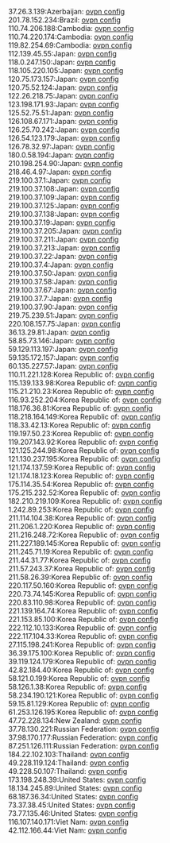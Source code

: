 37.26.3.139:Azerbaijan: [ovpn config](vpn/37_26_3_139.ovpn)  
201.78.152.234:Brazil: [ovpn config](vpn/201_78_152_234.ovpn)  
110.74.206.188:Cambodia: [ovpn config](vpn/110_74_206_188.ovpn)  
110.74.220.174:Cambodia: [ovpn config](vpn/110_74_220_174.ovpn)  
119.82.254.69:Cambodia: [ovpn config](vpn/119_82_254_69.ovpn)  
112.139.45.55:Japan: [ovpn config](vpn/112_139_45_55.ovpn)  
118.0.247.150:Japan: [ovpn config](vpn/118_0_247_150.ovpn)  
118.105.220.105:Japan: [ovpn config](vpn/118_105_220_105.ovpn)  
120.75.173.157:Japan: [ovpn config](vpn/120_75_173_157.ovpn)  
120.75.52.124:Japan: [ovpn config](vpn/120_75_52_124.ovpn)  
122.26.218.75:Japan: [ovpn config](vpn/122_26_218_75.ovpn)  
123.198.171.93:Japan: [ovpn config](vpn/123_198_171_93.ovpn)  
125.52.75.51:Japan: [ovpn config](vpn/125_52_75_51.ovpn)  
126.108.67.171:Japan: [ovpn config](vpn/126_108_67_171.ovpn)  
126.25.70.242:Japan: [ovpn config](vpn/126_25_70_242.ovpn)  
126.54.123.179:Japan: [ovpn config](vpn/126_54_123_179.ovpn)  
126.78.32.97:Japan: [ovpn config](vpn/126_78_32_97.ovpn)  
180.0.58.194:Japan: [ovpn config](vpn/180_0_58_194.ovpn)  
210.198.254.90:Japan: [ovpn config](vpn/210_198_254_90.ovpn)  
218.46.4.97:Japan: [ovpn config](vpn/218_46_4_97.ovpn)  
219.100.37.1:Japan: [ovpn config](vpn/219_100_37_1.ovpn)  
219.100.37.108:Japan: [ovpn config](vpn/219_100_37_108.ovpn)  
219.100.37.109:Japan: [ovpn config](vpn/219_100_37_109.ovpn)  
219.100.37.125:Japan: [ovpn config](vpn/219_100_37_125.ovpn)  
219.100.37.138:Japan: [ovpn config](vpn/219_100_37_138.ovpn)  
219.100.37.19:Japan: [ovpn config](vpn/219_100_37_19.ovpn)  
219.100.37.205:Japan: [ovpn config](vpn/219_100_37_205.ovpn)  
219.100.37.211:Japan: [ovpn config](vpn/219_100_37_211.ovpn)  
219.100.37.213:Japan: [ovpn config](vpn/219_100_37_213.ovpn)  
219.100.37.22:Japan: [ovpn config](vpn/219_100_37_22.ovpn)  
219.100.37.4:Japan: [ovpn config](vpn/219_100_37_4.ovpn)  
219.100.37.50:Japan: [ovpn config](vpn/219_100_37_50.ovpn)  
219.100.37.58:Japan: [ovpn config](vpn/219_100_37_58.ovpn)  
219.100.37.67:Japan: [ovpn config](vpn/219_100_37_67.ovpn)  
219.100.37.7:Japan: [ovpn config](vpn/219_100_37_7.ovpn)  
219.100.37.90:Japan: [ovpn config](vpn/219_100_37_90.ovpn)  
219.75.239.51:Japan: [ovpn config](vpn/219_75_239_51.ovpn)  
220.108.157.75:Japan: [ovpn config](vpn/220_108_157_75.ovpn)  
36.13.29.81:Japan: [ovpn config](vpn/36_13_29_81.ovpn)  
58.85.73.146:Japan: [ovpn config](vpn/58_85_73_146.ovpn)  
59.129.113.197:Japan: [ovpn config](vpn/59_129_113_197.ovpn)  
59.135.172.157:Japan: [ovpn config](vpn/59_135_172_157.ovpn)  
60.135.227.57:Japan: [ovpn config](vpn/60_135_227_57.ovpn)  
110.11.221.128:Korea Republic of: [ovpn config](vpn/110_11_221_128.ovpn)  
115.139.133.98:Korea Republic of: [ovpn config](vpn/115_139_133_98.ovpn)  
115.21.210.23:Korea Republic of: [ovpn config](vpn/115_21_210_23.ovpn)  
116.93.252.204:Korea Republic of: [ovpn config](vpn/116_93_252_204.ovpn)  
118.176.36.81:Korea Republic of: [ovpn config](vpn/118_176_36_81.ovpn)  
118.218.164.149:Korea Republic of: [ovpn config](vpn/118_218_164_149.ovpn)  
118.33.42.13:Korea Republic of: [ovpn config](vpn/118_33_42_13.ovpn)  
119.197.50.23:Korea Republic of: [ovpn config](vpn/119_197_50_23.ovpn)  
119.207.143.92:Korea Republic of: [ovpn config](vpn/119_207_143_92.ovpn)  
121.125.244.98:Korea Republic of: [ovpn config](vpn/121_125_244_98.ovpn)  
121.130.237.195:Korea Republic of: [ovpn config](vpn/121_130_237_195.ovpn)  
121.174.137.59:Korea Republic of: [ovpn config](vpn/121_174_137_59.ovpn)  
121.174.18.123:Korea Republic of: [ovpn config](vpn/121_174_18_123.ovpn)  
175.114.35.54:Korea Republic of: [ovpn config](vpn/175_114_35_54.ovpn)  
175.215.232.52:Korea Republic of: [ovpn config](vpn/175_215_232_52.ovpn)  
182.210.219.109:Korea Republic of: [ovpn config](vpn/182_210_219_109.ovpn)  
1.242.89.253:Korea Republic of: [ovpn config](vpn/1_242_89_253.ovpn)  
211.114.104.38:Korea Republic of: [ovpn config](vpn/211_114_104_38.ovpn)  
211.206.1.220:Korea Republic of: [ovpn config](vpn/211_206_1_220.ovpn)  
211.216.248.72:Korea Republic of: [ovpn config](vpn/211_216_248_72.ovpn)  
211.227.189.145:Korea Republic of: [ovpn config](vpn/211_227_189_145.ovpn)  
211.245.71.19:Korea Republic of: [ovpn config](vpn/211_245_71_19.ovpn)  
211.44.31.77:Korea Republic of: [ovpn config](vpn/211_44_31_77.ovpn)  
211.57.243.37:Korea Republic of: [ovpn config](vpn/211_57_243_37.ovpn)  
211.58.26.39:Korea Republic of: [ovpn config](vpn/211_58_26_39.ovpn)  
220.117.50.160:Korea Republic of: [ovpn config](vpn/220_117_50_160.ovpn)  
220.73.74.145:Korea Republic of: [ovpn config](vpn/220_73_74_145.ovpn)  
220.83.110.98:Korea Republic of: [ovpn config](vpn/220_83_110_98.ovpn)  
221.139.164.74:Korea Republic of: [ovpn config](vpn/221_139_164_74.ovpn)  
221.153.85.100:Korea Republic of: [ovpn config](vpn/221_153_85_100.ovpn)  
222.112.10.133:Korea Republic of: [ovpn config](vpn/222_112_10_133.ovpn)  
222.117.104.33:Korea Republic of: [ovpn config](vpn/222_117_104_33.ovpn)  
27.115.198.241:Korea Republic of: [ovpn config](vpn/27_115_198_241.ovpn)  
36.39.175.100:Korea Republic of: [ovpn config](vpn/36_39_175_100.ovpn)  
39.119.124.179:Korea Republic of: [ovpn config](vpn/39_119_124_179.ovpn)  
42.82.184.40:Korea Republic of: [ovpn config](vpn/42_82_184_40.ovpn)  
58.121.0.199:Korea Republic of: [ovpn config](vpn/58_121_0_199.ovpn)  
58.126.1.38:Korea Republic of: [ovpn config](vpn/58_126_1_38.ovpn)  
58.234.190.121:Korea Republic of: [ovpn config](vpn/58_234_190_121.ovpn)  
59.15.81.129:Korea Republic of: [ovpn config](vpn/59_15_81_129.ovpn)  
61.253.126.195:Korea Republic of: [ovpn config](vpn/61_253_126_195.ovpn)  
47.72.228.134:New Zealand: [ovpn config](vpn/47_72_228_134.ovpn)  
37.78.130.221:Russian Federation: [ovpn config](vpn/37_78_130_221.ovpn)  
37.98.170.177:Russian Federation: [ovpn config](vpn/37_98_170_177.ovpn)  
87.251.126.111:Russian Federation: [ovpn config](vpn/87_251_126_111.ovpn)  
184.22.102.103:Thailand: [ovpn config](vpn/184_22_102_103.ovpn)  
49.228.119.124:Thailand: [ovpn config](vpn/49_228_119_124.ovpn)  
49.228.50.107:Thailand: [ovpn config](vpn/49_228_50_107.ovpn)  
173.198.248.39:United States: [ovpn config](vpn/173_198_248_39.ovpn)  
18.134.245.89:United States: [ovpn config](vpn/18_134_245_89.ovpn)  
68.187.36.34:United States: [ovpn config](vpn/68_187_36_34.ovpn)  
73.37.38.45:United States: [ovpn config](vpn/73_37_38_45.ovpn)  
73.77.135.46:United States: [ovpn config](vpn/73_77_135_46.ovpn)  
116.107.140.171:Viet Nam: [ovpn config](vpn/116_107_140_171.ovpn)  
42.112.166.44:Viet Nam: [ovpn config](vpn/42_112_166_44.ovpn)  
